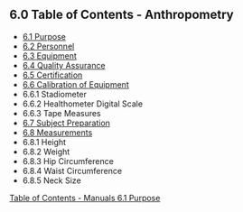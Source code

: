 ## 6.0 Table of Contents - Anthropometry

* [6.1 Purpose](:pages_path:/manuals/anthropometry/6-01-purpose.md)
* [6.2 Personnel](:pages_path:/manuals/anthropometry/6-02-personnel.md)
* [6.3 Equipment](:pages_path:/manuals/anthropometry/6-03-equipment.md)
* [6.4 Quality Assurance](:pages_path:/manuals/anthropometry/6-04-quality-assurance.md)
* [6.5 Certification](:pages_path:/manuals/anthropometry/6-05-certification.md)
* [6.6 Calibration of Equipment](:pages_path:/manuals/anthropometry/6-06-calibration-of-equipment.md)
 * 6.6.1 Stadiometer
 * 6.6.2 Healthometer Digital Scale
 * 6.6.3 Tape Measures
* [6.7 Subject Preparation](:pages_path:/manuals/anthropometry/6-07-subject-preparation.md)
* [6.8 Measurements](:pages_path:/manuals/anthropometry/6-08-measurements.md)
 * 6.8.1 Height
 * 6.8.2 Weight
 * 6.8.3 Hip Circumference
 * 6.8.4 Waist Circumference
 * 6.8.5 Neck Size


<div class="center">
<div class="btn-group">
  <a href=":pages_path:/manuals/manual-toc.md" class="btn btn-default">
    <span class="glyphicon glyphicon-chevron-up"></span>
    Table of Contents - Manuals
  </a>

  <a href=":pages_path:/manuals/anthropometry/6-01-purpose.md" class="btn btn-success">
    6.1 Purpose
    <span class="glyphicon glyphicon-chevron-right"></span>
  </a>
</div>
</div>
